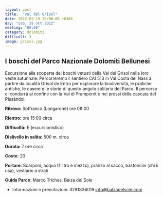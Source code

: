 ```yaml
---
layout: post
title:  "Val del Grìsol"
date: 2022-09-19 19:00:00 +0100
day: "sab, 29 ott 2022"
meeting: "08:00"
category: dolomiti 
difficult: 3
image: grisol.jpg
---
```


## I boschi del Parco Nazionale Dolomiti Bellunesi

Escursione alla scoperta dei boschi vetusti della Val del Grisol nella loro veste autunnale. Percorreremo il sentiero CAI 513 in Val Costa dei Nass a partire da località Grisol de Entro per esplorare la biodiversità, le pratiche antiche, le casere e le storie di questo angolo solitario del Parco.
Il percorso ci condurrà al confine con la Val di Pramperét e nei pressi della cascata del Pissàndol.

**Ritrovo:** Soffranco (Longarone) ore 08:00

**Rientro:** ore 15:00 circa 

**Difficoltà:** E (escursionistico)

**Dislivello in salita:**  500 m. circa

**Durata:** 7 ore circa

**Costo:** 20

**Portare:** Scarponi, acqua (1 litro e mezzo), pranzo al sacco, bastoncini (chi li usa), vestiario a strati  

**Guida Parco:** Marco Triches, Balza del Sole
* Informazioni e prenotazioni: 3281834019 info@balzadelsole.com 

